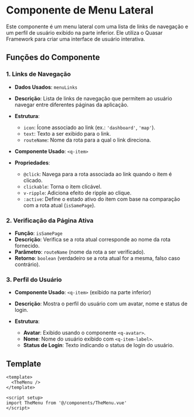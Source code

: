 # Componente de Menu Lateral

Este componente é um menu lateral com uma lista de links de navegação e um perfil de usuário exibido na parte inferior. Ele utiliza o Quasar Framework para criar uma interface de usuário interativa.

## Funções do Componente

### 1. **Links de Navegação**

- **Dados Usados**: `menuLinks`
- **Descrição**: Lista de links de navegação que permitem ao usuário navegar entre diferentes páginas da aplicação.
- **Estrutura**:

  - `icon`: Ícone associado ao link (ex.: `'dashboard'`, `'map'`).
  - `text`: Texto a ser exibido para o link.
  - `routeName`: Nome da rota para a qual o link direciona.

- **Componente Usado**: `<q-item>`
- **Propriedades**:
  - `@click`: Navega para a rota associada ao link quando o item é clicado.
  - `clickable`: Torna o item clicável.
  - `v-ripple`: Adiciona efeito de ripple ao clique.
  - `:active`: Define o estado ativo do item com base na comparação com a rota atual (`isSamePage`).

### 2. **Verificação da Página Ativa**

- **Função**: `isSamePage`
- **Descrição**: Verifica se a rota atual corresponde ao nome da rota fornecido.
- **Parâmetro**: `routeName` (nome da rota a ser verificado).
- **Retorno**: `boolean` (verdadeiro se a rota atual for a mesma, falso caso contrário).

### 3. **Perfil do Usuário**

- **Componente Usado**: `<q-item>` (exibido na parte inferior)
- **Descrição**: Mostra o perfil do usuário com um avatar, nome e status de login.
- **Estrutura**:

  - **Avatar**: Exibido usando o componente `<q-avatar>`.
  - **Nome**: Nome do usuário exibido com `<q-item-label>`.
  - **Status de Login**: Texto indicando o status de login do usuário.

## Template

```vue
<template>
  <TheMenu />
</template>

<script setup>
import TheMenu from '@/components/TheMenu.vue'
</script>
```
